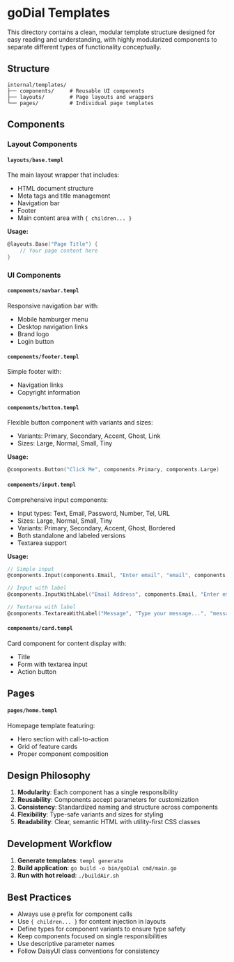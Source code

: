 # goDial Templates

This directory contains a clean, modular template structure designed for easy reading and understanding, with highly modularized components to separate different types of functionality conceptually.

## Structure

```
internal/templates/
├── components/     # Reusable UI components
├── layouts/        # Page layouts and wrappers
└── pages/          # Individual page templates
```

## Components

### Layout Components

#### `layouts/base.templ`
The main layout wrapper that includes:
- HTML document structure
- Meta tags and title management
- Navigation bar
- Footer
- Main content area with `{ children... }`

**Usage:**
```go
@layouts.Base("Page Title") {
    // Your page content here
}
```

### UI Components

#### `components/navbar.templ`
Responsive navigation bar with:
- Mobile hamburger menu
- Desktop navigation links
- Brand logo
- Login button

#### `components/footer.templ`
Simple footer with:
- Navigation links
- Copyright information

#### `components/button.templ`
Flexible button component with variants and sizes:
- Variants: Primary, Secondary, Accent, Ghost, Link
- Sizes: Large, Normal, Small, Tiny

**Usage:**
```go
@components.Button("Click Me", components.Primary, components.Large)
```

#### `components/input.templ`
Comprehensive input components:
- Input types: Text, Email, Password, Number, Tel, URL
- Sizes: Large, Normal, Small, Tiny
- Variants: Primary, Secondary, Accent, Ghost, Bordered
- Both standalone and labeled versions
- Textarea support

**Usage:**
```go
// Simple input
@components.Input(components.Email, "Enter email", "email", components.InputBordered, components.InputNormal)

// Input with label
@components.InputWithLabel("Email Address", components.Email, "Enter email", "email", components.InputBordered, components.InputNormal)

// Textarea with label
@components.TextareaWithLabel("Message", "Type your message...", "message", 4)
```

#### `components/card.templ`
Card component for content display with:
- Title
- Form with textarea input
- Action button

## Pages

#### `pages/home.templ`
Homepage template featuring:
- Hero section with call-to-action
- Grid of feature cards
- Proper component composition

## Design Philosophy

1. **Modularity**: Each component has a single responsibility
2. **Reusability**: Components accept parameters for customization
3. **Consistency**: Standardized naming and structure across components
4. **Flexibility**: Type-safe variants and sizes for styling
5. **Readability**: Clear, semantic HTML with utility-first CSS classes

## Development Workflow

1. **Generate templates**: `templ generate`
2. **Build application**: `go build -o bin/goDial cmd/main.go`
3. **Run with hot reload**: `./buildAir.sh`

## Best Practices

- Always use `@` prefix for component calls
- Use `{ children... }` for content injection in layouts
- Define types for component variants to ensure type safety
- Keep components focused on single responsibilities
- Use descriptive parameter names
- Follow DaisyUI class conventions for consistency 